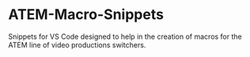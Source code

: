 # ATEM-Macro-Snippets
Snippets for VS Code designed to help in the creation of macros for the ATEM line of video productions switchers.
